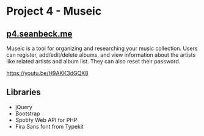 # Project 4 - Museic
## <a href="http://p4.seanbeck.me">p4.seanbeck.me</a>

Museic is a tool for organizing and researching your music collection. Users can register, add/edit/delete albums, and view information about the artists like related artists and album list. They can also reset their password.

https://youtu.be/H9AKK3dGQK8

## Libraries
* jQuery
* Bootstrap
* Spotify Web API for PHP
* Fira Sans font from Typekit